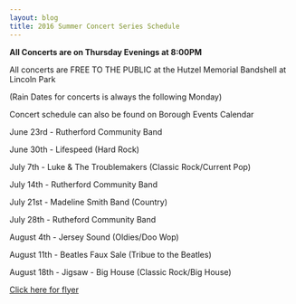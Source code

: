 ```yaml
---
layout: blog
title: 2016 Summer Concert Series Schedule
---
```

**All Concerts are on Thursday Evenings at 8:00PM**

All concerts are FREE TO THE PUBLIC at the Hutzel Memorial Bandshell at Lincoln Park

(Rain Dates for concerts is always the following Monday)

Concert schedule can also be found on Borough Events Calendar



June 23rd - Rutherford Community Band

June 30th - Lifespeed (Hard Rock)

July 7th - Luke & The Troublemakers (Classic Rock/Current Pop)

July 14th - Rutherford Community Band

July 21st - Madeline Smith Band (Country)

July 28th - Rutheford Community Band

August 4th - Jersey Sound (Oldies/Doo Wop)

August 11th - Beatles Faux Sale (Tribue to the Beatles)

August 18th - Jigsaw - Big House (Classic Rock/Big House)

[Click here for flyer](https://storage.googleapis.com/static.rutherford-nj.com/recreation/2016%20Summer%20Concert%20Schedule.pdf)


